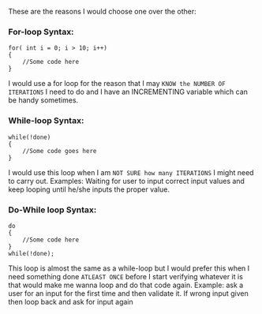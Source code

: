 These are the reasons I would choose one over the other:

### For-loop Syntax:
```
for( int i = 0; i > 10; i++)
{
    //Some code here
}
```
I would use a for loop for the reason that I may `KNOW the NUMBER OF ITERATIONS` I need to do and I have an INCREMENTING variable which can be handy sometimes.


### While-loop Syntax:
```
while(!done)
{
    //Some code goes here
}
```
I would use this loop when I am `NOT SURE how many ITERATIONS` I might need to carry out. Examples: Waiting for user to input correct input values and keep looping until he/she inputs the proper value.

### Do-While loop Syntax:
```
do
{
    //Some code here
}
while(!done);
```
This loop is almost the same as a while-loop but I would prefer this when I need something done `ATLEAST ONCE` before I start verifying whatever it is that would make me wanna loop and do that code again.
Example: ask a user for an input for the first time and then validate it. If wrong input given then loop back and ask for input again
